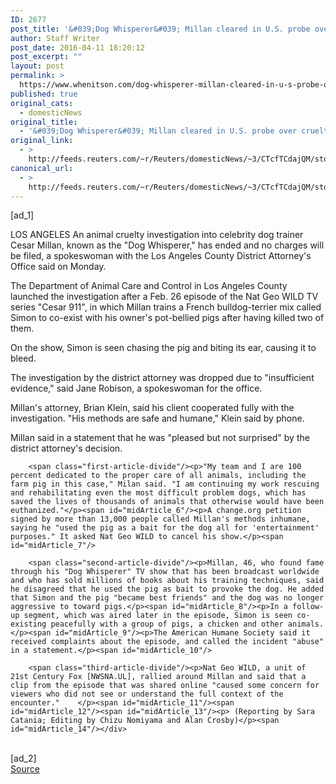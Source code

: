 ```yaml
---
ID: 2677
post_title: '&#039;Dog Whisperer&#039; Millan cleared in U.S. probe over cruelty'
author: Staff Writer
post_date: 2016-04-11 18:20:12
post_excerpt: ""
layout: post
permalink: >
  https://www.whenitson.com/dog-whisperer-millan-cleared-in-u-s-probe-over-cruelty/
published: true
original_cats:
  - domesticNews
original_title:
  - '&#039;Dog Whisperer&#039; Millan cleared in U.S. probe over cruelty'
original_link:
  - >
    http://feeds.reuters.com/~r/Reuters/domesticNews/~3/CTcfTCdajQM/story01.htm
canonical_url:
  - >
    http://feeds.reuters.com/~r/Reuters/domesticNews/~3/CTcfTCdajQM/story01.htm
---
```

 [ad_1]
<br><div id="articleText">
<span id="midArticle_start"/>

<span class="focusParagraph" readability="7"><p><span class="articleLocation">LOS ANGELES</span> An animal cruelty investigation into celebrity dog trainer Cesar Millan, known as the "Dog Whisperer," has ended and no charges will be filed, a spokeswoman with the Los Angeles County District Attorney's Office said on Monday.</p></span><span id="midArticle_0"/><p>The Department of Animal Care and Control in Los Angeles County launched the investigation after a Feb. 26 episode of the Nat Geo WILD TV series "Cesar 911", in which Millan trains a French bulldog-terrier mix called Simon to co-exist with his owner's pot-bellied pigs after having killed two of them. </p><span id="midArticle_1"/><p>On the show, Simon is seen chasing the pig and biting its ear, causing it to bleed.</p><span id="midArticle_2"/><p>The investigation by the district attorney was dropped due to "insufficient evidence," said Jane Robison, a spokeswoman for the office. </p><span id="midArticle_3"/><p>Millan's attorney, Brian Klein, said his client cooperated fully with the investigation. "His methods are safe and humane," Klein said by phone.</p><span id="midArticle_4"/><p>Millan said in a statement that he was "pleased but not surprised" by the district attorney's decision.</p><span id="midArticle_5"/>
        
        <span class="first-article-divide"/><p>"My team and I are 100 percent dedicated to the proper care of all animals, including the farm pig in this case," Milan said. "I am continuing my work rescuing and rehabilitating even the most difficult problem dogs, which has saved the lives of thousands of animals that otherwise would have been euthanized."</p><span id="midArticle_6"/><p>A change.org petition signed by more than 13,000 people called Millan's methods inhumane, saying he "used the pig as a bait for the dog all for 'entertainment' purposes." It asked Nat Geo WILD to cancel his show.</p><span id="midArticle_7"/>
        
        <span class="second-article-divide"/><p>Millan, 46, who found fame through his "Dog Whisperer" TV show that has been broadcast worldwide and who has sold millions of books about his training techniques, said he disagreed that he used the pig as bait to provoke the dog. He added that Simon and the pig "became best friends" and the dog was no longer aggressive to toward pigs.</p><span id="midArticle_8"/><p>In a follow-up segment, which was aired later in the episode, Simon is seen co-existing peacefully with a group of pigs, a chicken and other animals.</p><span id="midArticle_9"/><p>The American Humane Society said it received complaints about the episode, and called the incident "abuse" in a statement.</p><span id="midArticle_10"/>
        
        <span class="third-article-divide"/><p>Nat Geo WILD, a unit of 21st Century Fox [NWSNA.UL], rallied around Millan and said that a clip from the episode that was shared online "caused some concern for viewers who did not see or understand the full context of the encounter."    </p><span id="midArticle_11"/><span id="midArticle_12"/><span id="midArticle_13"/><p> (Reporting by Sara Catania; Editing by Chizu Nomiyama and Alan Crosby)</p><span id="midArticle_14"/></div>
<br>[ad_2]
<br><a href="http://feeds.reuters.com/~r/Reuters/domesticNews/~3/CTcfTCdajQM/story01.htm">Source </a>